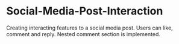 # Social-Media-Post-Interaction
Creating interacting features to a social media post. Users can like, comment and reply. Nested comment section is implemented.
